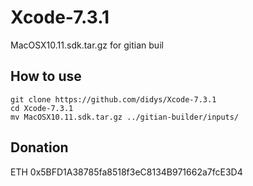 # Xcode-7.3.1

MacOSX10.11.sdk.tar.gz for gitian buil

## How to use
    git clone https://github.com/didys/Xcode-7.3.1
    cd Xcode-7.3.1
    mv MacOSX10.11.sdk.tar.gz ../gitian-builder/inputs/
    
## Donation
ETH 0x5BFD1A38785fa8518f3eC8134B971662a7fcE3D4
